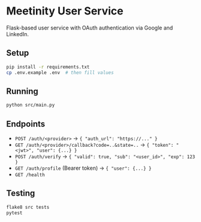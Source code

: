 # Meetinity User Service

Flask-based user service with OAuth authentication via Google and LinkedIn.

## Setup

```bash
pip install -r requirements.txt
cp .env.example .env  # then fill values
```

## Running

```bash
python src/main.py
```

## Endpoints

- `POST /auth/<provider>` → `{ "auth_url": "https://..." }`
- `GET /auth/<provider>/callback?code=..&state=..` → `{ "token": "<jwt>", "user": {...} }`
- `POST /auth/verify` → `{ "valid": true, "sub": "<user_id>", "exp": 123 }`
- `GET /auth/profile` (Bearer token) → `{ "user": {...} }`
- `GET /health`

## Testing

```bash
flake8 src tests
pytest
```
